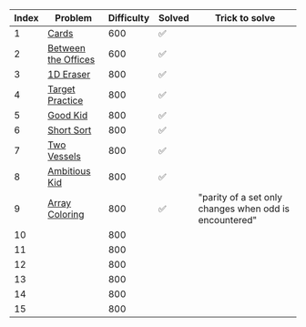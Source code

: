 | Index | Problem | Difficulty | Solved | Trick to solve |
| --- | --- | --- | --- | --- |
| 1 | [Cards](https://codeforces.com/problemset/problem/1220/A) | 600 | ✅ |
| 2 | [Between the Offices](https://codeforces.com/problemset/problem/867/A) | 600 | ✅ |
| 3 | [1D Eraser](https://codeforces.com/problemset/problem/1088/A) | 800 | ✅ |
| 4 | [Target Practice](https://codeforces.com/problemset/problem/1873/C) | 800 | ✅ |
| 5 | [Good Kid](https://codeforces.com/problemset/problem/1873/B) | 800 | ✅ |
| 6 | [Short Sort](https://codeforces.com/problemset/problem/1873/A) | 800 | ✅ |
| 7 | [Two Vessels](https://codeforces.com/problemset/problem/1872/A) | 800 | ✅ |
| 8 | [Ambitious Kid](https://codeforces.com/problemset/problem/1866/A) | 800 | ✅ |
| 9 | [Array Coloring](https://codeforces.com/problemset/problem/1857/A) | 800 | ✅ | "parity of a set only changes when odd is encountered" |
| 10 | []() | 800 |  |
| 11 | []() | 800 |  |
| 12 | []() | 800 |  |
| 13 | []() | 800 |  |
| 14 | []() | 800 |  |
| 15 | []() | 800 |  |

